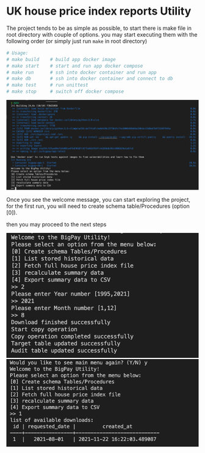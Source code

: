 # UK house price index reports Utility

The project tends to be as simple as possible, to start there is make file in root directory with couple of options.
you may start executing them with the following order
(or simply just run `make` in root directory)

```bash
# Usage:
# make build    # build app docker image
# make start    # start and run app docker compose
# make run      # ssh into docker container and run app
# make db       # ssh into docker container and connect to db
# make test     # run unittest
# make stop     # switch off docker compose
```

![make_ui](media/make_ui.png)

Once you see the welcome message, you can start exploring the project, for the first run, you will need to create schema table/Procedures (option [0]).

then you may proceed to the next steps

![download_ui](media/download_ui.png)
![history_ui](media/history_ui.png)
